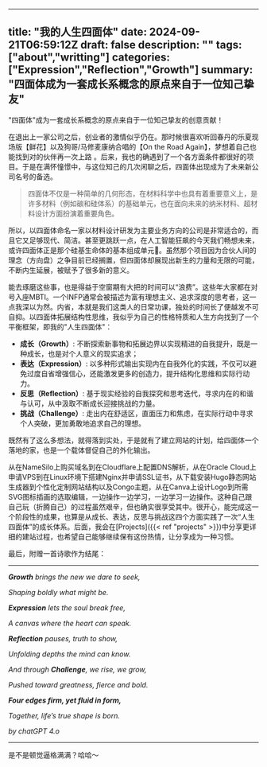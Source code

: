 
---
title: "我的人生四面体"
date: 2024-09-21T06:59:12Z
draft: false
description: ""
tags: ["about","writting"]
categories: ["Expression","Reflection","Growth"]
summary: "四面体成为一套成长系概念的原点来自于一位知己挚友"
---

"四面体"成为一套成长系概念的原点来自于一位知己挚友的创意贡献！

在退出上一家公司之后，创业者的激情似乎仍在。那时候很喜欢听回春丹的乐夏现场版【鲜花】以及狗哥/马修麦康纳合唱的【On the Road Again】，梦想着自己也能找到对的伙伴再一次上路 。后来，我也的确遇到了一个各方面条件都很好的项目。于是在满怀憧憬中，与这位知己的几次闲聊之后，四面体出现成为了未来新公司名号的备选。

>四面体不仅是一种简单的几何形态，在材料科学中也具有着重要意义上，是许多材料（例如碳和硅体系）的基础单元，也在面向未来的纳米材料、超材料设计方面扮演着重要角色。

所以，以四面体命名一家以材料设计研发为主要业务方向的公司是非常适合的，而且它又足够现代、简洁。甚至更跳跃一点，在人工智能狂飙的今天我们畅想未来，或许四面体正是那个硅基生命体的基本组成单元:space_invader:。虽然那个项目因为合伙人间的理念（方向盘）之争目前已经搁置，但四面体却展现出新生的力量和无限的可能，不断内生延展，被赋予了很多新的意义。

能去琢磨这些事，也是得益于空窗期有大把的时间可以“浪费”。这些年大家都在对号入座MBTI。一个INFP通常会被描述为富有理想主义、追求深度的思考者，这一点我深以为然。内省，本就是我们这类人的日常功课，独处的时间长了便越发不可自抑。以四面体拓展结构性思维，我似乎为自己的性格特质和人生方向找到了一个平衡框架，即我的"人生四面体"：
- **成长（Growth）**: 不断探索新事物和拓展边界以实现精进的自我提升，既是一种成长，也是对个人意义的现实追求；
- **表达（Expression）**: 以多种形式输出实现内在自我外化的实践，不仅可以避免过度自省增强信心，还能激发更多的创造力，提升结构化思维和实际行动力。
- **反思（Reflection）**: 基于现实经验的自我探究和思考迭代，寻求内在的和谐与认可，从中汲取不断成长迎接挑战的力量。
- **挑战（Challenge）**: 走出内在舒适区，直面压力和焦虑，在实际行动中寻求个人突破，更加勇敢地追求自己的理想。

既然有了这么多想法，就得落到实处，于是就有了建立网站的计划，给四面体一个落地的家，也是一个载体督促自己的外化输出。

从在NameSilo上购买域名到在Cloudflare上配置DNS解析，从在Oracle Cloud上申请VPS到在Linux环境下搭建Nginx并申请SSL证书，从下载安装Hugo静态网站生成器到个性化定制网站结构以及Congo主题，从在Canva上设计Logo到所需SVG图标插画的选取编辑，一边操作一边学习，一边学习一边操作。这种自己跟自己玩（折腾自己）的过程虽然艰辛，但也确实很享受其中。很开心，能完成这一个阶段性的成果，也算是从成长、表达，反思与挑战这四个方面实践了一次“人生四面体”的成长体系。后面，我会在[Projects]({{< ref "projects" >}})中分享更详细的建站过程，也希望自己能够继续保有这份热情，让分享成为一种习惯。

最后，附赠一首诗歌作为结尾：

---
_**Growth** brings the new we dare to seek,_

_Shaping boldly what might be._

_**Expression** lets the soul break free,_

_A canvas where the heart can speak._

_**Reflection** pauses, truth to show,_

_Unfolding depths the mind can know._

_And through **Challenge**, we rise, we grow,_

_Pushed toward greatness, fierce and bold._


_**Four edges firm, yet fluid in form,**_

_Together, life’s true shape is born._

_by chatGPT 4.o_

---

是不是顿觉逼格满满？哈哈～

